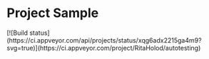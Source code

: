 <h1>Project Sample</h1> 
[![Build status](https://ci.appveyor.com/api/projects/status/xqg6adx2215ga4m9?svg=true)](https://ci.appveyor.com/project/RitaHolod/autotesting)